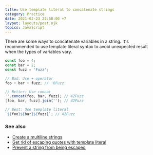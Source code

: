 ```yaml
---
title: Use template literal to concatenate strings
category: Practice
date: 2021-02-23 22:50:00 +7
layout: layouts/post.njk
topics: JavaScript
---
```


There are some ways to concatenate variables in a string. It's recommended to use template literal syntax to avoid unexpected result when the types of variables vary.

```js
const foo = 4;
const bar = 2;
const fuzz = 'Fuzz';

// Bad: Use + operator
foo + bar + fuzz; // '6Fuzz'

// Better: Use concat
''.concat(foo, bar, fuzz); // 42Fuzz
[foo, bar, fuzz].join(''); // 42Fuzz

// Best: Use template literal
`${foo}${bar}${fuzz}`; // 42Fuzz
```

### See also

-   [Create a multiline strings](/create-a-multiline-strings.html)
-   [Get rid of escaping quotes with template literal](/get-rid-of-escaping-quotes-with-template-literal.html)
-   [Prevent a string from being escaped](/prevent-a-string-from-being-escaped.html)
